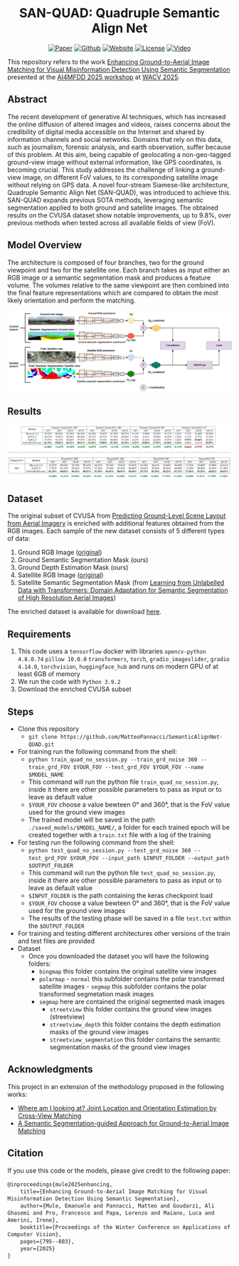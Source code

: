 <h1 align="center">SAN-QUAD: Quadruple Semantic Align Net</h1>
<p align="center">
    <a href="https://arxiv.org/abs/2502.06288"><img src="https://img.shields.io/badge/arXiv-2502.06288-b31b1b.svg" alt="Paper"></a>
    <a href="https://github.com/MatteoPannacci/SemanticAlignNet-QUAD"><img src="https://img.shields.io/badge/-Github-grey?logo=github" alt="Github"></a>
    <!-- <a href="https://openreview.net/forum?id=EqpR9Vtt13"> <img alt="License" src="https://img.shields.io/static/v1?label=Pub&message=NeurIPS%2723&color=blue"></a> -->
    <a href="https://matteopannacci.github.io/SemanticAlignNet-QUAD"><img src="https://img.shields.io/badge/Website-grey?logo=google-chrome&logoColor=white" alt="Website"></a>
    <a href="https://github.com/MatteoPannacci/SemanticAlignNet-QUAD/blob/main/LICENSE"> <img alt="License" src="https://img.shields.io/github/license/MatteoPannacci/SemanticAlignNet-QUAD?color=blue"></a>
    <a href="https://youtu.be/oABNgMUd19g?feature=shared"> <img src="https://img.shields.io/badge/Video-grey?logo=Kuaishou&logoColor=white" alt="Video"></a>
    <!-- <a href="https://lfhase.win/files/slides/GALA.pdf"> <img src="https://img.shields.io/badge/Slides-grey?&logo=MicrosoftPowerPoint&logoColor=white" alt="Slides"></a> -->
   <!--  <a href="https://icml.cc/media/PosterPDFs/ICML%202022/a8acc28734d4fe90ea24353d901ae678.png"> <img src="https://img.shields.io/badge/Poster-grey?logo=airplayvideo&logoColor=white" alt="Poster"></a> -->
</p>

This repository refers to the work [Enhancing Ground-to-Aerial Image Matching for Visual Misinformation Detection Using Semantic Segmentation](https://arxiv.org/abs/2502.06288) presented at the [AI4MFDD 2025 workshop](https://warwick.ac.uk/fac/sci/dcs/research/siplab/ai4mfdd2025/) at [WACV 2025](https://wacv2025.thecvf.com/).

## Abstract

The recent development of generative AI techniques, which has increased the online diffusion of altered images and videos, raises concerns about the credibility of digital media accessible on the Internet and shared by information channels and social networks. Domains that rely on this data, such as journalism, forensic analysis, and earth observation, suffer because of this problem. At this aim, being capable of geolocating a non-geo-tagged ground-view image without external information, like GPS coordinates, is becoming crucial.
This study addresses the challenge of linking a ground-view image, on different FoV values, to its corresponding satellite image without relying on GPS data. A novel four-stream Siamese-like architecture, Quadruple Semantic Align Net (SAN-QUAD), was introduced to achieve this. SAN-QUAD expands previous SOTA methods, leveraging semantic segmentation applied to both ground and satellite images. The obtained results on the CVUSA dataset show notable improvements, up to 9.8%, over previous methods when tested across all available fields of view (FoV).

## Model Overview

The architecture is composed of four branches, two for the ground viewpoint and two for the satellite one. Each branch takes as input either an RGB image or a semantic segmentation mask and produces a
feature volume. The volumes relative to the same viewpoint are then combined into the final feature representations which are compared to obtain the most likely orientation and perform the matching.

![plot](./figures/model.png)

## Results

![plot](./figures/results.png)

## Dataset

The original subset of CVUSA from [Predicting Ground-Level Scene Layout from Aerial Imagery](https://arxiv.org/pdf/1612.02709) is enriched with additional features obtained from the RGB images. Each sample of the new dataset consists of 5 different types of data:

1. Ground RGB Image ([original](https://arxiv.org/pdf/1612.02709))
2. Ground Semantic Segmentation Mask (ours)
3. Ground Depth Estimation Mask (ours)
4. Satellite RGB Image ([original](https://arxiv.org/pdf/1612.02709))
5. Satellite Semantic Segmentation Mask (from [Learning from Unlabelled Data with Transformers: Domain Adaptation for Semantic Segmentation of High Resolution Aerial Images](https://arxiv.org/abs/2404.11299))

The enriched dataset is available for download [here](https://drive.google.com/file/d/11DR7zhd6wchdyt8DSkTY2JGgf_jrtf1D).

## Requirements

1. This code uses a `tensorflow` docker with libraries `opencv-python 4.8.0.74` `pillow 10.0.0` `transformers`, `torch`, `gradio_imageslider`, `gradio 4.14.0`, `torchvision`, `huggingface_hub` and runs on modern GPU of at least 6GB of memory
2. We run the code with `Python 3.9.2`
3. Download the enriched CVUSA subset

## Steps

- Clone this repository
  - `git clone https://github.com/MatteoPannacci/SemanticAlignNet-QUAD.git`
- For training run the following command from the shell:
  - `python train_quad_no_session.py --train_grd_noise 360 --train_grd_FOV $YOUR_FOV --test_grd_FOV $YOUR_FOV --name $MODEL_NAME`
  - This command will run the python file `train_quad_no_session.py`, inside it there are other possible parameters to pass as input or to leave as default value
  - `$YOUR_FOV` choose a value bewteen 0° and 360°, that is the FoV value used for the ground view images
  - The trained model will be saved in the path `./saved_models/$MODEL_NAME/`, a folder for each trained epoch will be created together with a `train.txt` file with a log of the training
- For testing run the following command from the shell:
  - `python test_quad_no_session.py --test_grd_noise 360 --test_grd_FOV $YOUR_FOV --input_path $INPUT_FOLDER --output_path $OUTPUT_FOLDER`
  - This command will run the python file `test_quad_no_session.py`, inside it there are other possible parameters to pass as input or to leave as default value
  - `$INPUT_FOLDER` is the path containing the keras checkpoint load
  - `$YOUR_FOV` choose a value bewteen 0° and 360°, that is the FoV value used for the ground view images
  - The results of the testing phase will be saved in a file `test.txt` within the `$OUTPUT_FOLDER`
- For training and testing different architectures other versions of the train and test files are provided
- Dataset
  - Once you downloaded the dataset you will have the following folders:
    - `bingmap` this folder contains the original satellite view images
    - `polarmap` - `normal` this subfolder contains the polar transformed satellite images - `segmap` this subfolder contains the polar transformed segmetation mask images
    - `segmap` here are contained the original segmented mask images
      - `streetview` this folder contains the ground view images (streetview)
      - `streetview_depth` this folder contains the depth estimation masks of the ground view images
      - `streetview_segmentation` this folder contains the semantic segmentation masks of the ground view images

## Acknowledgments

This project in an extension of the methodology proposed in the following works:

- [Where am I looking at? Joint Location and Orientation Estimation by Cross-View Matching](https://arxiv.org/abs/2005.03860)
- [A Semantic Segmentation-guided Approach for Ground-to-Aerial Image Matching](https://arxiv.org/abs/2404.11302)

## Citation

If you use this code or the models, please give credit to the following paper:

    @inproceedings{mule2025enhancing,
        title={Enhancing Ground-to-Aerial Image Matching for Visual Misinformation Detection Using Semantic Segmentation},
        author={Mule, Emanuele and Pannacci, Matteo and Goudarzi, Ali Ghasemi and Pro, Francesco and Papa, Lorenzo and Maiano, Luca and Amerini, Irene},
        booktitle={Proceedings of the Winter Conference on Applications of Computer Vision},
        pages={795--803},
        year={2025}
    }
